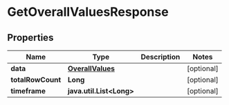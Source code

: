 

# GetOverallValuesResponse

## Properties

Name | Type | Description | Notes
------------ | ------------- | ------------- | -------------
**data** | [**OverallValues**](OverallValues.md) |  |  [optional]
**totalRowCount** | **Long** |  |  [optional]
**timeframe** | **java.util.List&lt;Long&gt;** |  |  [optional]




